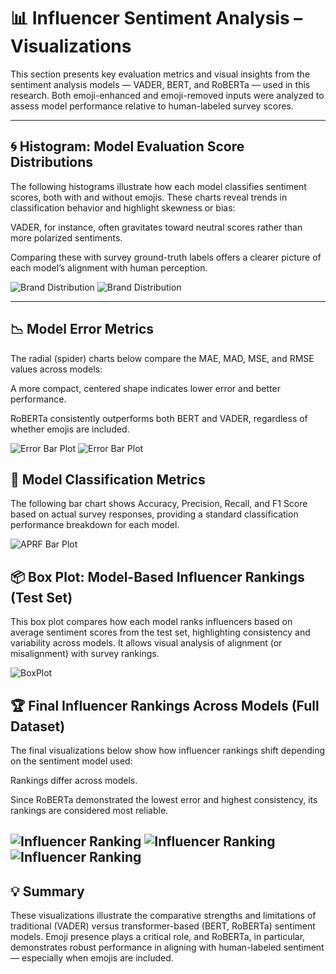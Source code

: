 # 📊 Influencer Sentiment Analysis – Visualizations

This section presents key evaluation metrics and visual insights from the sentiment analysis models — VADER, BERT, and RoBERTa — used in this research. Both emoji-enhanced and emoji-removed inputs were analyzed to assess model performance relative to human-labeled survey scores.

---

## 🌀 Histogram: Model Evaluation Score Distributions

The following histograms illustrate how each model classifies sentiment scores, both with and without emojis. These charts reveal trends in classification behavior and highlight skewness or bias:

VADER, for instance, often gravitates toward neutral scores rather than more polarized sentiments.

Comparing these with survey ground-truth labels offers a clearer picture of each model’s alignment with human perception.

![Brand Distribution](Plots/plot_1.png)
![Brand Distribution](Plots/plot_2.png)

---

## 📉 Model Error Metrics

The radial (spider) charts below compare the MAE, MAD, MSE, and RMSE values across models:

A more compact, centered shape indicates lower error and better performance.

RoBERTa consistently outperforms both BERT and VADER, regardless of whether emojis are included.

![Error Bar Plot](Plots/plot_3.png)
![Error Bar Plot](Plots/plot_6.png)

## 🧪 Model Classification Metrics

The following bar chart shows Accuracy, Precision, Recall, and F1 Score based on actual survey responses, providing a standard classification performance breakdown for each model.

![APRF Bar Plot](Plots/plot_13.png)

## 📦 Box Plot: Model-Based Influencer Rankings (Test Set)

This box plot compares how each model ranks influencers based on average sentiment scores from the test set, highlighting consistency and variability across models. It allows visual analysis of alignment (or misalignment) with survey rankings.

![BoxPlot](Plots/plot_31.png)


## 🏆 Final Influencer Rankings Across Models (Full Dataset)

The final visualizations below show how influencer rankings shift depending on the sentiment model used:

Rankings differ across models.

Since RoBERTa demonstrated the lowest error and highest consistency, its rankings are considered most reliable.

![Influencer Ranking](Plots/plot_34.png)
![Influencer Ranking](Plots/plot_35.png)
![Influencer Ranking](Plots/plot_36.png)
---

## 💡 Summary

These visualizations illustrate the comparative strengths and limitations of traditional (VADER) versus transformer-based (BERT, RoBERTa) sentiment models. Emoji presence plays a critical role, and RoBERTa, in particular, demonstrates robust performance in aligning with human-labeled sentiment — especially when emojis are included.

